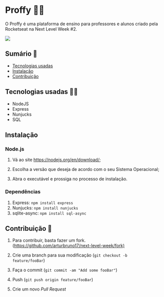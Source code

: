 # Proffy 👨‍🏫

O Proffy é uma plataforma de ensino para professores e alunos criado pela Rocketseat na Next Level Week #2.

<img src="https://user-images.githubusercontent.com/59144771/91718718-54ccf380-eb6a-11ea-8210-b2f9a285d264.PNG">

## Sumário 📑

- [Tecnologias usadas](https://github.com/arturbruno17/proffy-nlw2#tecnologias-usadas-)
- [Instalação](https://github.com/arturbruno17/proffy-nlw2#instala%C3%A7%C3%A3o)
- [Contribuição](https://github.com/arturbruno17/proffy-nlw2#contribui%C3%A7%C3%A3o-)

## Tecnologias usadas 👨‍💻

- NodeJS
- Express
- Nunjucks
- SQL

## Instalação

### Node.js

1. Vá ao site <https://nodejs.org/en/download/>;

2. Escolha a versão que deseja de acordo com o seu Sistema Operacional;

3. Abra o executável e prossiga no processo de instalação.

### Dependências

1. Express: `npm install express`
3. Nunjucks: `npm install nunjucks`
4. sqlite-async: `npm install sql-async`

## Contribuição 💪

1. Para contribuir, basta fazer um fork. 
(<https://github.com/arturbruno17/next-level-week/fork)>

2. Crie uma branch para sua modificação
(`git checkout -b feature/fooBar`)

3. Faça o commit
(`git commit -am "Add some fooBar"`)

4. Push
(`git push origin feature/fooBar`)

5. Crie um novo *Pull Request*
